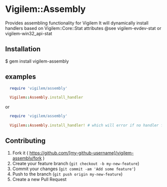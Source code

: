 # Vigilem::Assembly
  Provides assembling functionality for Vigilem
  It will dynamically install handlers based on Vigilem::Core::Stat attributes
  @see vigilem-evdev-stat or vigilem-win32_api-stat
  
## Installation
  $ gem install vigilem-assembly
  
## examples
```ruby
  require 'vigilem/assembly'
  
  Vigilem::Assembly.install_handler
```
or
```ruby
  require 'vigilem/assembly'
  
  Vigilem::Assembly.install_handler! # which will error if no handler found
```


## Contributing

1. Fork it ( https://github.com/[my-github-username]/vigilem-assembly/fork )
2. Create your feature branch (`git checkout -b my-new-feature`)
3. Commit your changes (`git commit -am 'Add some feature'`)
4. Push to the branch (`git push origin my-new-feature`)
5. Create a new Pull Request
